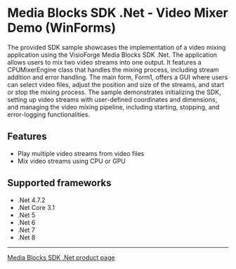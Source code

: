 # Media Blocks SDK .Net - Video Mixer Demo (WinForms)

The provided SDK sample showcases the implementation of a video mixing application using the VisioForge Media Blocks SDK .Net. The application allows users to mix two video streams into one output. It features a CPUMixerEngine class that handles the mixing process, including stream addition and error handling. The main form, Form1, offers a GUI where users can select video files, adjust the position and size of the streams, and start or stop the mixing process. The sample demonstrates initializing the SDK, setting up video streams with user-defined coordinates and dimensions, and managing the video mixing pipeline, including starting, stopping, and error-logging functionalities.

## Features

- Play multiple video streams from video files
- Mix video streams using CPU or GPU

## Supported frameworks

- .Net 4.7.2
- .Net Core 3.1
- .Net 5
- .Net 6
- .Net 7
- .Net 8

---

[Media Blocks SDK .Net product page](https://www.visioforge.com/media-blocks-sdk)
